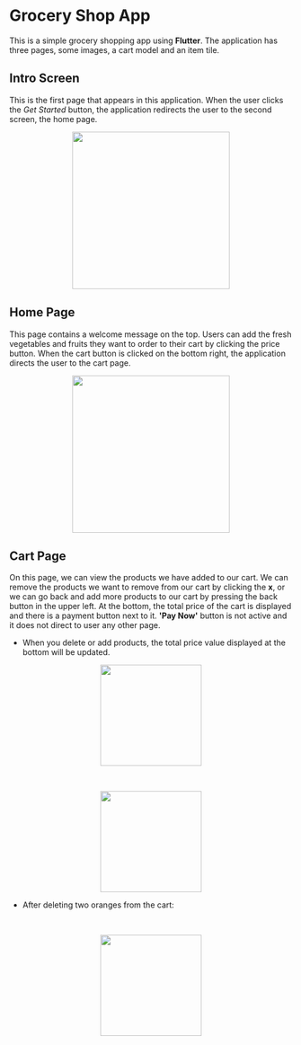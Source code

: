 # Grocery Shop App
This is a simple grocery shopping app using **Flutter**. The application has three pages, some images, a cart model and an item tile.

## Intro Screen
 This is the first page that appears in this application.  When the user clicks the *Get Started* button, the application redirects the user to the second screen, the home page.

<p align="center">
  <img src="https://user-images.githubusercontent.com/73114058/209576567-2e5145f1-1148-4704-8967-5f5d033cd1b4.jpeg" width="280"/>
</p>

## Home Page
This page contains a welcome message on the top. Users can add the fresh vegetables and fruits they want to order to their cart by clicking the price button. When the cart button is clicked on the bottom right, the application directs the user to the cart page.
<p align="center">
  <img src="https://user-images.githubusercontent.com/73114058/209576576-da8f08fd-d071-4683-9145-0539fd8defb8.jpeg" width="280"/>
</p>

## Cart Page
On this page, we can view the products we have added to our cart. We can remove the products we want to remove from our cart by clicking the **x**, or we can go back and add more products to our cart by pressing the back button in the upper left. 
At the bottom, the total price of the cart is displayed and there is a payment button next to it. **'Pay Now'** button is not active and it does not direct to user any other page.
  

 - When you delete or add products, the total price value displayed at
   the bottom will be updated.

<p align="center">
  <img src="https://user-images.githubusercontent.com/73114058/209576591-d1789438-353f-4124-af8b-f78655f0c803.jpeg" width="180"/>
</p>
<br>
<p align="center">
  <img src="https://user-images.githubusercontent.com/73114058/209576594-97a7f744-574a-4b01-b275-6e58aac32574.jpeg" width="180"/>
</p>

 - After deleting two oranges from the cart:

<br>
<p align="center">
  <img src="https://user-images.githubusercontent.com/73114058/209576600-05fc087c-b5ff-4ff0-a20c-3ef98edf432b.jpeg" width="180"/>
</p>
